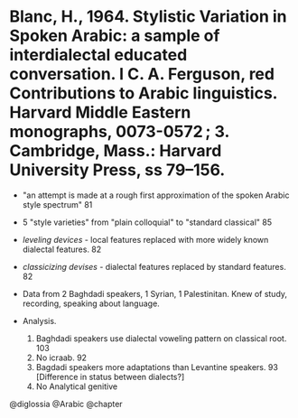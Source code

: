 # Blanc, H., 1964. Stylistic Variation in Spoken Arabic: a sample of interdialectal educated conversation. I C. A. Ferguson, red Contributions to Arabic linguistics. Harvard Middle Eastern monographs, 0073-0572 ; 3. Cambridge, Mass.: Harvard University Press, ss 79–156.


- "an attempt is made at a rough first approximation of the spoken Arabic style spectrum" 81

- 5 "style varieties" from "plain colloquial" to "standard classical" 85

- *leveling devices* - local features replaced with more widely known dialectal features. 82

- *classicizing devises* - dialectal features replaced by standard features. 82

- Data from 2 Baghdadi speakers, 1 Syrian, 1 Palestinitan. Knew of study, recording, speaking about language.

- Analysis.
    1. Baghdadi speakers use dialectal voweling pattern on classical root. 103
    2. No icraab. 92
    3. Bagdadi speakers more adaptations than Levantine speakers. 93 [Difference in status between dialects?]
    4. No Analytical genitive 

@diglossia
@Arabic
@chapter

